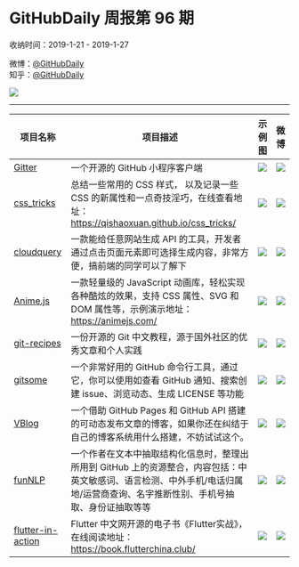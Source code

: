 # GitHubDaily 周报第 96 期

收纳时间：2019-1-21 - 2019-1-27

微博：[@GitHubDaily](https://weibo.com/GitHubDaily)    
知乎：[@GitHubDaily](https://www.zhihu.com/people/githubdaily)

![](https://raw.githubusercontent.com/GitHubDaily/GitHubDaily/master/assets/weixin.png)

---

项目名称 | 项目描述 | 示例图 | 微博
--- | --- | --- | ---
[Gitter](https://github.com/huangjianke/Gitter) | 一个开源的 GitHub 小程序客户端 | ![](http://wx4.sinaimg.cn/large/006fiYtfgy1fzkyr1wo79j308w0j9tb2.jpg) | [![](https://raw.githubusercontent.com/GitHubDaily/GitHubDaily/master/assets/sina_logo.png)](https://weibo.com/5722964389/HdRgy3XK0)
[css_tricks](https://github.com/QiShaoXuan/css_tricks) | 总结一些常用的 CSS 样式， 以及记录一些 CSS 的新属性和一点奇技淫巧，在线查看地址：https://qishaoxuan.github.io/css_tricks/ | ![](http://wx1.sinaimg.cn/large/006fiYtfgy1fzj6u0wi0kj30u01m64b0.jpg) | [![](https://raw.githubusercontent.com/GitHubDaily/GitHubDaily/master/assets/sina_logo.png)](https://weibo.com/5722964389/HdGCv2vop)
[cloudquery](https://github.com/cloudfetch/cloudquery) | 一款能给任意网站生成 API 的工具，开发者通过点击页面元素即可选择生成内容，非常方便，搞前端的同学可以了解下 | ![](http://wx3.sinaimg.cn/large/006fiYtfgy1fziouk5zhxg30rs0hb1ky.gif) | [![](https://raw.githubusercontent.com/GitHubDaily/GitHubDaily/master/assets/sina_logo.png)](https://weibo.com/5722964389/HdyIz2DSx)
[Anime.js](https://github.com/juliangarnier/anime) | 一款轻量级的 JavaScript 动画库，轻松实现各种酷炫的效果，支持 CSS 属性、SVG 和 DOM 属性等，示例演示地址：https://animejs.com/ | ![](http://wx3.sinaimg.cn/large/006fiYtfgy1fzgwnnkg8qg30dw0dwx6q.gif) | [![](https://raw.githubusercontent.com/GitHubDaily/GitHubDaily/master/assets/sina_logo.png)](https://weibo.com/5722964389/HdnLwhdhR)
[git-recipes](https://github.com/geeeeeeeeek/git-recipes) | 一份开源的 Git 中文教程，源于国外社区的优秀文章和个人实践 | ![](http://wx4.sinaimg.cn/large/006fiYtfgy1fzfrjq95mnj30u01s84qp.jpg) | [![](https://raw.githubusercontent.com/GitHubDaily/GitHubDaily/master/assets/sina_logo.png)](https://weibo.com/5722964389/Hdel1pSPz)
[gitsome](https://github.com/donnemartin/gitsome) | 一个非常好用的 GitHub 命令行工具，通过它，你可以使用如查看 GitHub 通知、搜索创建 issue、浏览动态、生成 LICENSE 等功能 | ![](http://wx4.sinaimg.cn/large/006fiYtfgy1fzfqsrncgog30lv0cbe82.gif) | [![](https://raw.githubusercontent.com/GitHubDaily/GitHubDaily/master/assets/sina_logo.png)](https://weibo.com/5722964389/HdaHqyIf2)
[VBlog](https://github.com/GitHub-Laziji/VBlog) | 一个借助 GitHub Pages 和 GitHub API 搭建的可动态发布文章的博客，如果你还在纠结于自己的博客系统用什么搭建，不妨试试这个。 | ![](http://wx2.sinaimg.cn/large/006fiYtfgy1fzf8mybpepj30u50p1dhh.jpg) | [![](https://raw.githubusercontent.com/GitHubDaily/GitHubDaily/master/assets/sina_logo.png)](https://weibo.com/5722964389/Hd6zXGv4)
[funNLP](https://github.com/fighting41love/funNLP) | 一个作者在文本中抽取结构化信息时，整理出所用到 GitHub 上的资源整合，内容包括：中英文敏感词、语言检测、中外手机/电话归属地/运营商查询、名字推断性别、手机号抽取、身份证抽取等等 | ![](http://wx2.sinaimg.cn/large/006fiYtfgy1fzdgdo8kucj30u05zwu0y.jpg) | [![](https://raw.githubusercontent.com/GitHubDaily/GitHubDaily/master/assets/sina_logo.png)](https://weibo.com/5722964389/Hd4UvDdep)
[flutter-in-action](https://github.com/flutterchina/flutter-in-action) |  Flutter 中文网开源的电子书《Flutter实战》，在线阅读地址：https://book.flutterchina.club/ | ![](http://wx3.sinaimg.cn/large/006fiYtfgy1fzder5aymuj30u035yavg.jpg) | [![](https://raw.githubusercontent.com/GitHubDaily/GitHubDaily/master/assets/sina_logo.png)](https://weibo.com/5722964389/HcVu1oXcO)
